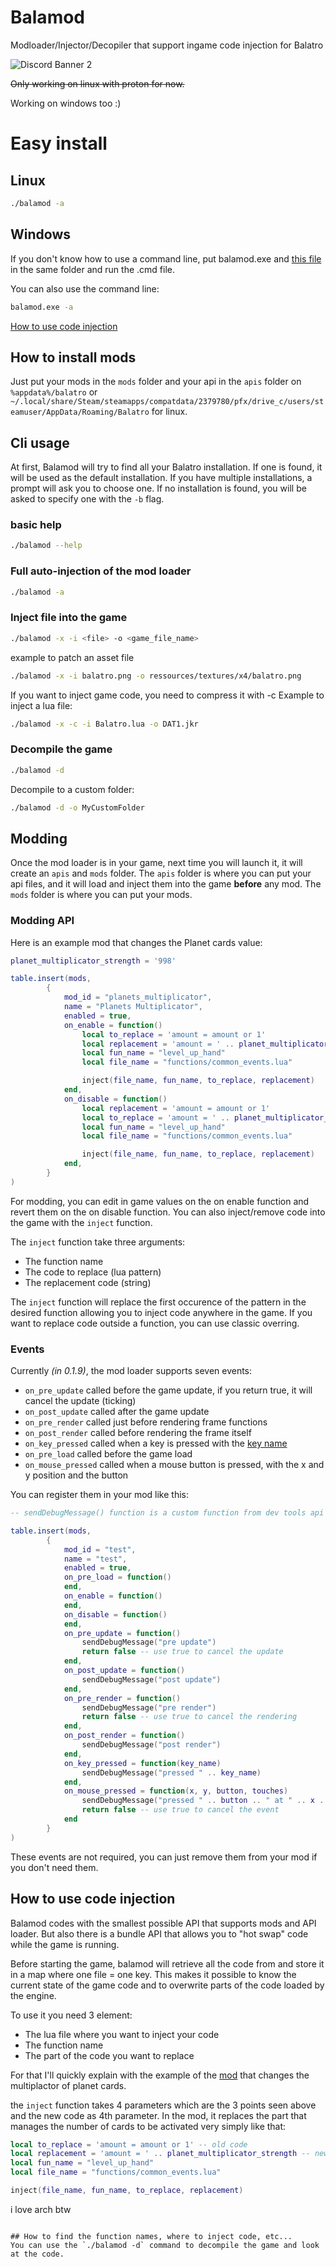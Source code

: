 # Balamod

Modloader/Injector/Decopiler that support ingame code injection for Balatro

![Discord Banner 2](https://discordapp.com/api/guilds/1185706070656688128/widget.png?style=banner2)

~~Only working on linux with proton for now.~~
  
Working on windows too :)

# Easy install 
## Linux
```bash
./balamod -a
```
## Windows
If you don't know how to use a command line, put balamod.exe and [this file](https://github.com/UwUDev/balamod/blob/master/One%20click%20install.cmd) in the same folder and run the .cmd file.

You can also use the command line:

```cmd
balamod.exe -a
```

[How to use code injection](#how-to-use-code-injection)

## How to install mods

Just put your mods in the `mods` folder and your api in the `apis` folder on `%appdata%/balatro` or `~/.local/share/Steam/steamapps/compatdata/2379780/pfx/drive_c/users/steamuser/AppData/Roaming/Balatro` for linux.

## Cli usage

At first, Balamod will try to find all your Balatro installation.
If one is found, it will be used as the default installation.
If you have multiple installations, a prompt will ask you to choose one.
If no installation is found, you will be asked to specify one with the `-b` flag.

### basic help
```bash
./balamod --help
```

### Full auto-injection of the mod loader
```bash
./balamod -a
```

### Inject file into the game
```bash
./balamod -x -i <file> -o <game_file_name>
```
example to patch an asset file
```bash
./balamod -x -i balatro.png -o ressources/textures/x4/balatro.png
```
If you want to inject game code, you need to compress it with -c
Example to inject a lua file:
```bash
./balamod -x -c -i Balatro.lua -o DAT1.jkr
```

### Decompile the game
```bash
./balamod -d
```

Decompile to a custom folder:
```bash
./balamod -d -o MyCustomFolder
```


## Modding
Once the mod loader is in your game, next time you will launch it, it will create an `apis` and `mods` folder.
The `apis` folder is where you can put your api files, and it will load and inject them into the game **before** any mod.
The `mods` folder is where you can put your mods.

### Modding API
Here is an example mod that changes the Planet cards value:
```lua
planet_multiplicator_strength = '998'

table.insert(mods,
        {
            mod_id = "planets_multiplicator",
            name = "Planets Multiplicator",
            enabled = true,
            on_enable = function()
                local to_replace = 'amount = amount or 1'
                local replacement = 'amount = ' .. planet_multiplicator_strength
                local fun_name = "level_up_hand"
                local file_name = "functions/common_events.lua"

                inject(file_name, fun_name, to_replace, replacement)
            end,
            on_disable = function()
                local replacement = 'amount = amount or 1'
                local to_replace = 'amount = ' .. planet_multiplicator_strength
                local fun_name = "level_up_hand"
                local file_name = "functions/common_events.lua"

                inject(file_name, fun_name, to_replace, replacement)
            end,
        }
)
```

For modding, you can edit in game values on the on enable function and revert them on the on disable function.
You can also inject/remove code into the game with the `inject` function.

The `inject` function take three arguments:
- The function name
- The code to replace (lua pattern)
- The replacement code (string)

The `inject` function will replace the first occurence of the pattern in the desired function allowing you to inject code anywhere in the game.
If you want to replace code outside a function, you can use classic overring.

### Events
Currently *(in 0.1.9)*, the mod loader supports seven events:
- `on_pre_update` called before the game update, if you return true, it will cancel the update (ticking)
- `on_post_update` called after the game update
- `on_pre_render` called just before rendering frame functions
- `on_post_render` called before rendering the frame itself
- `on_key_pressed` called when a key is pressed with the [key name](https://love2d.org/wiki/KeyConstant)
- `on_pre_load` called before the game load
- `on_mouse_pressed` called when a mouse button is pressed, with the x and y position and the button

You can register them in your mod like this:
```lua
-- sendDebugMessage() function is a custom function from dev tools api

table.insert(mods,
        {
            mod_id = "test",
            name = "test",
            enabled = true,
            on_pre_load = function()
            end,
            on_enable = function()
            end,
            on_disable = function()
            end,
            on_pre_update = function()
                sendDebugMessage("pre update")
                return false -- use true to cancel the update
            end,
            on_post_update = function()
                sendDebugMessage("post update")
            end,
            on_pre_render = function()
                sendDebugMessage("pre render") 
                return false -- use true to cancel the rendering
            end,
            on_post_render = function()
                sendDebugMessage("post render")
            end,
            on_key_pressed = function(key_name)
                sendDebugMessage("pressed " .. key_name)
            end,
            on_mouse_pressed = function(x, y, button, touches)
                sendDebugMessage("pressed " .. button .. " at " .. x .. " " .. y)
                return false -- use true to cancel the event
            end
        }
)
```

These events are not required, you can just remove them from your mod if you don't need them.

## How to use code injection

Balamod codes with the smallest possible API that supports mods and API loader. But also there is a bundle API that allows you to "hot swap" code while the game is running.

Before starting the game, balamod will retrieve all the code from and store it in a map where one file = one key. This makes it possible to know the current state of the game code and to overwrite parts of the code loaded by the engine.

To use it you need 3 element:
- The lua file where you want to inject your code
- The function name
- The part of the code you want to replace

For that I'll quickly explain with the example of the [mod](#modding-api) that changes the multiplactor of planet cards.

the `inject` function takes 4 parameters which are the 3 points seen above and the new code as 4th parameter. In the mod, it replaces the part that manages the number of cards to be activated very simply like that:
```lua
local to_replace = 'amount = amount or 1' -- old code
local replacement = 'amount = ' .. planet_multiplicator_strength -- new code
local fun_name = "level_up_hand"
local file_name = "functions/common_events.lua"

inject(file_name, fun_name, to_replace, replacement)
```


i love arch btw
```

## How to find the function names, where to inject code, etc...
You can use the `./balamod -d` command to decompile the game and look at the code.
